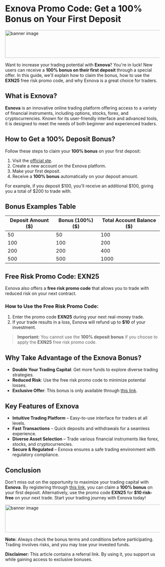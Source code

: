 # Exnova Promo Code: Get a 100% Bonus on Your First Deposit

<a target="_blank" href="https://exnova.com/lp/start-trading/?aff=751494&aff_model=revenue&afftrack="><img alt="banner image" src="https://static.cdnaffs.com/files/storage/public/ck/12/6tpjgpjrcr7ghg40.jpg" width="728" height="90" /></a>

Want to increase your trading potential with **Exnova**? You're in luck! New users can receive a **100% bonus on their first deposit** through a special offer. In this guide, we'll explain how to claim the bonus, how to use the **EXN25** free risk promo code, and why Exnova is a great choice for traders.

## What is Exnova?

**Exnova** is an innovative online trading platform offering access to a variety of financial instruments, including options, stocks, forex, and cryptocurrencies. Known for its user-friendly interface and advanced tools, it is designed to meet the needs of both beginner and experienced traders.

## How to Get a 100% Deposit Bonus?

Follow these steps to claim your **100% bonus** on your first deposit:

1. Visit the [official ste]([https://r.shortlify.com/?prefid=1014038001&brand=Bgjcgw](https://exnova.com/lp/start-trading/?aff=751494&aff_model=revenue&afftrack=)).
2. Create a new account on the Exnova platform.
3. Make your first deposit.
4. Receive a **100% bonus** automatically on your deposit amount.

For example, if you deposit $100, you'll receive an additional $100, giving you a total of $200 to trade with.

## Bonus Examples Table

| Deposit Amount ($) | Bonus (100%) ($) | Total Account Balance ($) |
|--------------------|------------------|----------------------------|
| 50                 | 50              | 100                        |
| 100                | 100             | 200                        |
| 200                | 200             | 400                        |
| 500                | 500             | 1000                       |

## Free Risk Promo Code: EXN25

Exnova also offers a **free risk promo code** that allows you to trade with reduced risk on your next contract.

### How to Use the Free Risk Promo Code:

1. Enter the promo code **EXN25** during your next real-money trade.
2. If your trade results in a loss, Exnova will refund up to **$10** of your investment.

> **Important:** You cannot use the **100% deposit bonus** if you choose to apply the **EXN25** free risk promo code.

## Why Take Advantage of the Exnova Bonus?

- **Double Your Trading Capital**: Get more funds to explore diverse trading strategies.
- **Reduced Risk**: Use the free risk promo code to minimize potential losses.
- **Exclusive Offer**: This bonus is only available through [this link]([https://r.shortlify.com/?prefid=1014038001&brand=Bgjcgw](https://exnova.com/lp/start-trading/?aff=751494&aff_model=revenue&afftrack=)).

## Key Features of Exnova

- **Intuitive Trading Platform** – Easy-to-use interface for traders at all levels.
- **Fast Transactions** – Quick deposits and withdrawals for a seamless experience.
- **Diverse Asset Selection** – Trade various financial instruments like forex, stocks, and cryptocurrencies.
- **Secure & Regulated** – Exnova ensures a safe trading environment with regulatory compliance.

## Conclusion

Don't miss out on the opportunity to maximize your trading capital with **Exnova**. By registering through [this link]([https://r.shortlify.com/?prefid=1014038001&brand=Bgjcgw](https://exnova.com/lp/start-trading/?aff=751494&aff_model=revenue&afftrack=)), you can claim a **100% bonus** on your first deposit. Alternatively, use the promo code **EXN25** for **$10 risk-free** on your next trade. Start your trading journey with Exnova today!

<a target="_blank" href="https://exnova.com/lp/start-trading/?aff=751494&aff_model=revenue&afftrack="><img alt="banner image" src="https://static.cdnaffs.com/files/storage/public/ck/12/6tpjgpjrcr7ghg40.jpg" width="728" height="90" /></a>

**Note:** Always check the bonus terms and conditions before participating. Trading involves risks, and you may lose your invested funds.

**Disclaimer:** This article contains a referral link. By using it, you support us while gaining access to exclusive bonuses.

